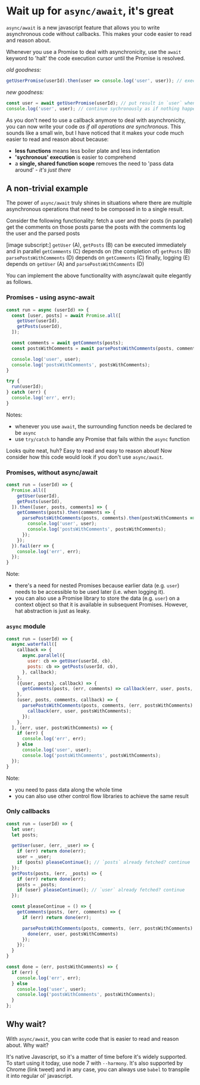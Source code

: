 # Wait up for `async/await`, it's great

`async/await` is a new javascript feature that allows you to write asynchronous code without callbacks. This makes your code easier to read and reason about. 

Whenever you use a Promise to deal with asynchronicity, use the `await` keyword to 'halt' the code execution cursor until the Promise is resolved.

*old goodness:*
```js
getUserPromise(userId).then(user => console.log('user', user)); // execute the callback when Promise resolves
```

*new goodness:*
```js
const user = await getUserPromise(userId); // put result in `user` when Promise resolves
console.log('user', user); // continue sychronously as if nothing happened
```

As you don't need to use a callback anymore to deal with asynchronicity, you can now write your code _as if all operations are synchronous_. This sounds like a small win, but I have noticed that it makes your code much easier to read and reason about because:

- **less functions** means less boiler plate and less indentation
- **'sychronous' execution** is easier to comprehend
- a **single, shared function scope** removes the need to 'pass data around' - _it's just there_

## A non-trivial example

The power of `async/await` truly shines in situations where there are multiple asynchronous operations that need to be composed in to a single result.

Consider the following functionality:
fetch a user and their posts (in parallel)
get the comments on those posts
parse the posts with the comments
log the user and the parsed posts


[image subscript:]
`getUser` (A), `getPosts` (B) can be executed immediately and in parallel
`getComments` (C) depends on (the completion of) `getPosts` (B)
`parsePostsWithComments` (D) depends on `getComments` (C)
finally, logging (E) depends on `getUser` (A) and `parsePostsWithComments` (D)

You can implement the above functionality with async/await quite elegantly as follows.

### Promises - using async-await

```js
const run = async (userId) => {
  const [user, posts] = await Promise.all([
    getUser(userId),
    getPosts(userId),
  ]);

  const comments = await getComments(posts);
  const postsWithComments = await parsePostsWithComments(posts, comments);

  console.log('user', user);
  console.log('postsWithComments', postsWithComments);
}

try {
  run(userId);
} catch (err) {
  console.log('err', err);
}
```

Notes:
- whenever you use `await`, the surrounding function needs be declared te be `async`
- use `try/catch` to handle any Promise that fails within the `async` function

Looks quite neat, huh? Easy to read and easy to reason about! Now consider how this code would look if you don't use `async/await`.

### Promises, without async/await

```js
const run = (userId) => {
  Promise.all([
    getUser(userId),
    getPosts(userId),
  ]).then([user, posts, comments] => {
    getComments(posts).then(comments => {
      parsePostsWithComments(posts, comments).then(postsWithComments => {
        console.log('user', user);
        console.log('postsWithComments', postsWithComments);
      });
    });
  }).fail(err => {
    console.log('err', err);
  });
}
```

Note:
- there's a need for nested Promises because earlier data (e.g. `user`) needs to be accessible to be used later (i.e. when logging it).
- you can also use a Promise library to store the data (e.g. `user`) on a context object so that it is available in subsequent Promises. However, hat abstraction is just as leaky.

### `async` module

```js
const run = (userId) => {
  async.waterfall([
    callback => {
      async.parallel({
        user: cb => getUser(userId, cb),
        posts: cb => getPosts(userId, cb),
      }, callback);
    },
    ({user, posts}, callback) => {
      getComments(posts, (err, comments) => callback(err, user, posts, comments));
    },
    (user, posts, comments, callback) => {
      parsePostsWithComments(posts, comments, (err, postsWithComments) => {
        callback(err, user, postsWithComments);
      });
    },
  ], (err, user, postsWithComments) => {
    if (err) {
      console.log('err', err);
    } else 
      console.log('user', user);
      console.log('postsWithComments', postsWithComments);
  });
}
```

Note:
- you need to pass data along the whole time
- you can also use other control flow libraries to achieve the same result

### Only callbacks

```js
const run = (userId) => {
  let user;
  let posts;

  getUser(user, (err, _user) => {
    if (err) return done(err);
    user = _user;
    if (posts) pleaseContinue(); // `posts` already fetched? continue
  });
  getPosts(posts, (err, _posts) => {
    if (err) return done(err);
    posts = _posts;
    if (user) pleaseContinue(); // `user` already fetched? continue
  });

  const pleaseContinue = () => {
    getComments(posts, (err, comments) => {
      if (err) return done(err);

      parsePostsWithComments(posts, comments, (err, postsWithComments) => {
        done(err, user, postsWithComments)
      });
    });
  }
}

const done = (err, postsWithComments) => {
  if (err) {
    console.log('err', err);
  } else 
    console.log('user', user);
    console.log('postsWithComments', postsWithComments);
  }
};
```

## Why wait?

With `async/await`, you can write code that is easier to read and reason about. Why wait?

It's native Javascript, so it's a matter of time before it's widely supported. To start using it today, use node 7 with `--harmony`. It's also supported by Chrome (link tweet) and in any case, you can always use `babel` to transpile it into regular ol' javascript.
